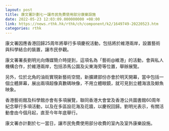 ```yaml
---
layout: post
title: 康文署計劃七一讓市民免費使用部分康樂設施
date: 2022-05-23 12:03:09.000000000 +08:00
link: https://news.rthk.hk/rthk/ch/component/k2/1649749-20220523.htm
categories: rthk
---
```


康文署因應香港回歸25周年將舉行多項慶祝活動，包括將於維港兩岸，設置藝術與科學結合的裝置，讓巿民參觀。

康文署署長劉明光向傳媒簡介時提到，這項名為「藝術@維港」的活動，會與私人機構合作，於維港兩岸，包括添馬公園及尖東海旁等位置，舉辦展覽。

另外，位於北角的油街實現新藝術空間，新擴建部份亦會於明天開幕，當中包括一個立體屏幕，展出兩項超像真數碼映像，不用立體眼鏡，就可見到立體海浪及鯨魚映象。

香港藝術館及科學館亦會有多項展覽，聯同香港大會堂及香港公共圖書館60周年紀念舉行多項活動，以及在多區設花海及花牆，以慶祝回歸。劉明光表示，有關活動會由今個月起，直至今年年底舉行。

康文署亦計劃於七一當日，讓巿民免費使用部分收費的室內及室外康樂設施。
